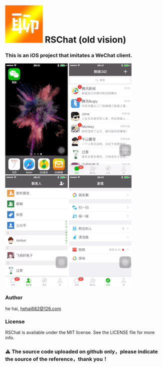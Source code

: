 
# ![](https://github.com/riversea2015/RSChat/blob/master/Resources/AppIcon_Old/AppIcon60x60@2x.png?raw=true) RSChat (old vision)
### This is an iOS project that imitates a WeChat client.

![Mou icon](https://github.com/riversea2015/RSChat/blob/master/Resources/ScreenShot_Old/test_0.gif?raw=true)
![Mou icon](https://github.com/riversea2015/RSChat/blob/master/Resources/ScreenShot_Old/test_1.gif?raw=true)
![Mou icon](https://github.com/riversea2015/RSChat/blob/master/Resources/ScreenShot_Old/test_2.gif?raw=true)
![Mou icon](https://github.com/riversea2015/RSChat/blob/master/Resources/ScreenShot_Old/test_3.gif?raw=true)

### Author

he hai, hehai682@126.com

### License

RSChat is available under the MIT license. See the LICENSE file for more info.

### ⚠️ The source code uploaded on github only，please indicate the source of the reference，thank you！

